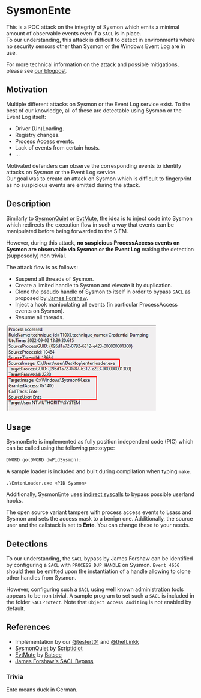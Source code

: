 # SysmonEnte 

This is a POC attack on the integrity of Sysmon which emits a minimal amount of observable events even if a ```SACL``` is in place.   
To our understanding, this attack is difficult to detect in environments where no security sensors other than Sysmon or the Windows Event Log are in use.

For more technical information on the attack and possible mitigations, please see [our blogpost](https://codewhitesec.blogspot.com/2022/09/attacks-on-sysmon-revisited-sysmonente.html).

## Motivation

Multiple different attacks on Sysmon or the Event Log service exist. To the best of our knowledge, all of these are detectable using Sysmon or the Event Log itself:

* Driver (Un)Loading.
* Registry changes.
* Process Access events.
* Lack of events from certain hosts.
* ...

Motivated defenders can observe the corresponding events to identify attacks on Sysmon or the Event Log service.   
Our goal was to create an attack on Sysmon which is difficult to fingerprint as no suspicious events are emitted during the attack.

## Description

Similarly to [SysmonQuiet](https://github.com/ScriptIdiot/SysmonQuiet) or [EvtMute](https://github.com/bats3c/EvtMute), the idea is to inject code into Sysmon which redirects the execution flow in such a way that events can be manipulated before being forwarded to the SIEM.  

However, during this attack, **no suspicious ProcessAccess events on Sysmon are observable via Sysmon or the Event Log** making the detection (supposedly) non trivial.

The attack flow is as follows:

* Suspend all threads of Sysmon.
* Create a limited handle to Sysmon and elevate it by duplication. 
* Clone the pseudo handle of Sysmon to itself in order to bypass ```SACL``` as proposed by [James Forshaw](https://www.tiraniddo.dev/2017/10/bypassing-sacl-auditing-on-lsass.html).
* Inject a hook manipulating all events (in particular ProcessAccess events on Sysmon).
* Resume all threads.

![alt text](screens/1.png "Suspicious Process Access Event")

## Usage

SysmonEnte is implemented as fully position independent code (PIC) which can be called using the following prototype:

```C
DWORD go(DWORD dwPidSysmon);
```

A sample loader is included and built during compilation when typing ```make```.

```
.\EntenLoader.exe <PID Sysmon>
```

Additionally, SysmonEnte uses [indirect syscalls](https://github.com/thefLinkk/RecycledGate) to bypass possible userland hooks.

The open source variant tampers with process access events to Lsass and Sysmon and sets the access mask to a benign one. Additionally, the source user and the callstack is set to **Ente**. You can change these to your needs.

## Detections

To our understanding, the ```SACL``` bypass by James Forshaw can be identified by configuring a ```SACL``` with ```PROCESS_DUP_HANDLE``` on Sysmon. ```Event 4656``` should then be emitted upon the instantiation of a handle allowing to clone other handles from Sysmon.

However, configuring such a ```SACL``` using well known administration tools appears to be non trivial. A sample program to set such a ```SACL``` is included in the folder ```SACLProtect```.
Note that ```Object Access Auditing``` is not enabled by default.

## References

* Implementation by our [@testert01](https://twitter.com/testert01) and [@thefLinkk](https://twitter.com/thefLinkk)
* [SysmonQuiet](https://github.com/ScriptIdiot/SysmonQuiet) by [Scriptidiot](https://twitter.com/5cript1diot)
* [EvtMute](https://github.com/bats3c/EvtMute) by [Batsec](https://twitter.com/_batsec_)
* [James Forshaw's SACL Bypass](https://www.tiraniddo.dev/2017/10/)

### Trivia

Ente means duck in German.
